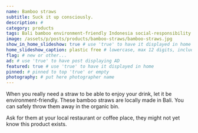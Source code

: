 ```yaml
---
name: Bamboo straws
subtitle: Suck it up consciously.
description: #
category: products
tags: Bali bamboo environment-friendly Indonesia social-responsibility
image: /assets/p/posts/products/bamboo-straws/bamboo-straws.jpg
show_in_home_slideshow: true # use 'true' to have it displayed in home slideshow
home_slideshow_caption: plastic free # lowercase, max 12 digits, including spaces
flag: # new or other...
ad: # use 'true' to have post displaying AD
featured: true # use 'true' to have it displayed in home
pinned: # pinned to top 'true' or empty
photography: # put here photographer name
---
```

When you really need a straw to be able to enjoy your drink, let it be environment-friendly. These bamboo straws are locally made in Bali. You can safely throw them away in the organic bin.

Ask for them at your local restaurant or coffee place, they might not yet know this product exists.
